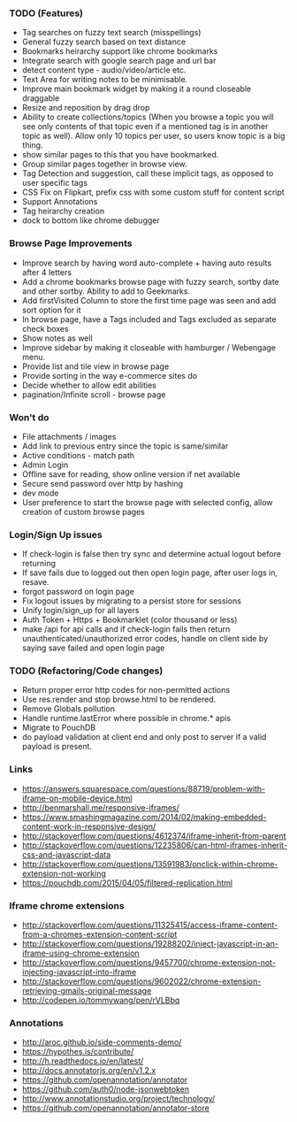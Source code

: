 ### TODO (Features)
- Tag searches on fuzzy text search (misspellings)
- General fuzzy search based on text distance
- Bookmarks heirarchy support like chrome bookmarks
- Integrate search with google search page and url bar
- detect content type - audio/video/article etc.
- Text Area for writing notes to be minimisable.
- Improve main bookmark widget by making it a round closeable draggable
- Resize and reposition by drag drop
- Ability to create collections/topics (When you browse a topic you will see only contents of that topic even if a mentioned tag is in another topic as well). Allow only 10 topics per user, so users know topic is a big thing. 
- show similar pages to this that you have bookmarked. 
- Group similar pages together in browse view.
- Tag Detection and suggestion, call these implicit tags, as opposed to user specific tags
- CSS Fix on Flipkart, prefix css with some custom stuff for content script
- Support Annotations
- Tag heirarchy creation
- dock to bottom like chrome debugger

### Browse Page Improvements
- Improve search by having word auto-complete + having auto results after 4 letters
- Add a chrome bookmarks browse page with fuzzy search, sortby date and other sortby. Ability to add to Geekmarks.
- Add firstVisited Column to store the first time page was seen and add sort option for it
- In browse page, have a Tags included and Tags excluded as separate check boxes
- Show notes as well
- Improve sidebar by making it closeable with hamburger / Webengage menu.
- Provide list and tile view in browse page
- Provide sorting in the way e-commerce sites do
- Decide whether to allow edit abilities
- pagination/Infinite scroll - browse page

### Won't do
- File attachments / images
- Add link to previous entry since the topic is same/similar
- Active conditions - match path
- Admin Login
- Offline save for reading, show online version if net available
- Secure send password over http by hashing
- dev mode
- User preference to start the browse page with selected config, allow creation of custom browse pages

### Login/Sign Up issues
- If check-login is false then try sync and determine actual logout before returning
- If save fails due to logged out then open login page, after user logs in, resave.
- forgot password on login page
- Fix logout issues by migrating to a persist store for sessions
- Unify login/sign_up for all layers
- Auth Token + Https + Bookmarklet (color thousand or less)
- make /api for api calls and if check-login fails then return unauthenticated/unauthorized error codes, handle on client side by saying save failed and open login page

### TODO (Refactoring/Code changes)
- Return proper error http codes for non-permitted actions
- Use res.render and stop browse.html to be rendered.
- Remove Globals pollution
- Handle runtime.lastError where possible in chrome.* apis
- Migrate to PouchDB
- do payload validation at client end and only post to server if a valid payload is present.

### Links
- https://answers.squarespace.com/questions/88719/problem-with-iframe-on-mobile-device.html
- http://benmarshall.me/responsive-iframes/
- https://www.smashingmagazine.com/2014/02/making-embedded-content-work-in-responsive-design/
- http://stackoverflow.com/questions/4612374/iframe-inherit-from-parent
- http://stackoverflow.com/questions/12235806/can-html-iframes-inherit-css-and-javascript-data
- http://stackoverflow.com/questions/13591983/onclick-within-chrome-extension-not-working
- https://pouchdb.com/2015/04/05/filtered-replication.html

### Iframe chrome extensions
- http://stackoverflow.com/questions/11325415/access-iframe-content-from-a-chromes-extension-content-script
- http://stackoverflow.com/questions/19288202/inject-javascript-in-an-iframe-using-chrome-extension
- http://stackoverflow.com/questions/9457700/chrome-extension-not-injecting-javascript-into-iframe
- http://stackoverflow.com/questions/9602022/chrome-extension-retrieving-gmails-original-message
- http://codepen.io/tommywang/pen/rVLBbq

### Annotations
- http://aroc.github.io/side-comments-demo/
- https://hypothes.is/contribute/
- http://h.readthedocs.io/en/latest/
- http://docs.annotatorjs.org/en/v1.2.x
- https://github.com/openannotation/annotator
- https://github.com/auth0/node-jsonwebtoken
- http://www.annotationstudio.org/project/technology/
- https://github.com/openannotation/annotator-store
